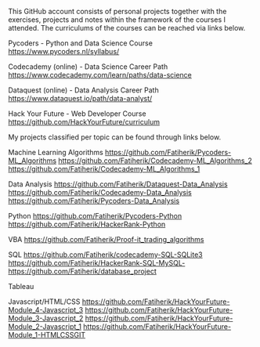 This GitHub account consists of personal projects together with the exercises, projects and notes within the framework of the courses I attended. 
The curriculums of the courses can be reached via links below.

Pycoders - Python and Data Science Course
https://www.pycoders.nl/syllabus/

Codecademy (online) - Data Science Career Path
https://www.codecademy.com/learn/paths/data-science

Dataquest (online) - Data Analysis Career Path
https://www.dataquest.io/path/data-analyst/

Hack Your Future - Web Developer Course
https://github.com/HackYourFuture/curriculum


My projects classified per topic can be found through links below.

Machine Learning Algorithms
https://github.com/Fatiherik/Pycoders-ML_Algorithms
https://github.com/Fatiherik/Codecademy-ML_Algorithms_2
https://github.com/Fatiherik/Codecademy-ML_Algorithms_1

Data Analysis
https://github.com/Fatiherik/Dataquest-Data_Analysis
https://github.com/Fatiherik/Codecademy-Data_Analysis
https://github.com/Fatiherik/Pycoders-Data_Analysis

Python
https://github.com/Fatiherik/Pycoders-Python
https://github.com/Fatiherik/HackerRank-Python

VBA
https://github.com/Fatiherik/Proof-it_trading_algorithms

SQL
https://github.com/Fatiherik/codecademy-SQL-SQLite3
https://github.com/Fatiherik/HackerRank-SQL-MySQL-
https://github.com/Fatiherik/database_project

Tableau

Javascript/HTML/CSS
https://github.com/Fatiherik/HackYourFuture-Module_4-Javascript_3
https://github.com/Fatiherik/HackYourFuture-Module_3-Javascript_2
https://github.com/Fatiherik/HackYourFuture-Module_2-Javascript_1
https://github.com/Fatiherik/HackYourFuture-Module_1-HTMLCSSGIT
